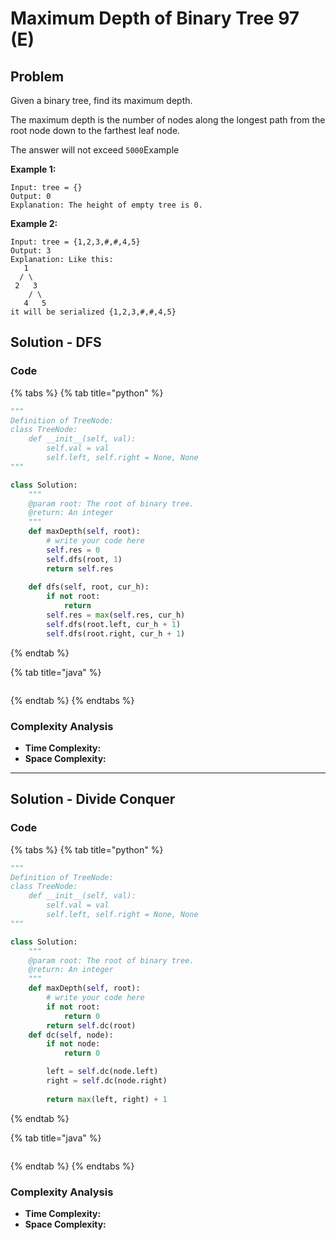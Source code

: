 # Maximum Depth of Binary Tree 97 (E)

## Problem



Given a binary tree, find its maximum depth.

The maximum depth is the number of nodes along the longest path from the root node down to the farthest leaf node.

The answer will not exceed `5000`Example

**Example 1:**

```
Input: tree = {}
Output: 0
Explanation: The height of empty tree is 0.
```

**Example 2:**

```
Input: tree = {1,2,3,#,#,4,5}
Output: 3	
Explanation: Like this:
   1
  / \                
 2   3                
    / \                
   4   5
it will be serialized {1,2,3,#,#,4,5}
```

## Solution - DFS

### Code

{% tabs %}
{% tab title="python" %}
```python
"""
Definition of TreeNode:
class TreeNode:
    def __init__(self, val):
        self.val = val
        self.left, self.right = None, None
"""

class Solution:
    """
    @param root: The root of binary tree.
    @return: An integer
    """
    def maxDepth(self, root):
        # write your code here
        self.res = 0
        self.dfs(root, 1)
        return self.res
        
    def dfs(self, root, cur_h):
        if not root:
            return
        self.res = max(self.res, cur_h)
        self.dfs(root.left, cur_h + 1)
        self.dfs(root.right, cur_h + 1)
```
{% endtab %}

{% tab title="java" %}
```
```
{% endtab %}
{% endtabs %}

### Complexity Analysis

* **Time Complexity:**
* **Space Complexity:**

****

## Solution - Divide Conquer

### Code

{% tabs %}
{% tab title="python" %}
```python
"""
Definition of TreeNode:
class TreeNode:
    def __init__(self, val):
        self.val = val
        self.left, self.right = None, None
"""

class Solution:
    """
    @param root: The root of binary tree.
    @return: An integer
    """
    def maxDepth(self, root):
        # write your code here
        if not root:
            return 0
        return self.dc(root)
    def dc(self, node):
        if not node:
            return 0

        left = self.dc(node.left)
        right = self.dc(node.right)
        
        return max(left, right) + 1
```
{% endtab %}

{% tab title="java" %}
```
```
{% endtab %}
{% endtabs %}

### Complexity Analysis

* **Time Complexity:**
* **Space Complexity:**
